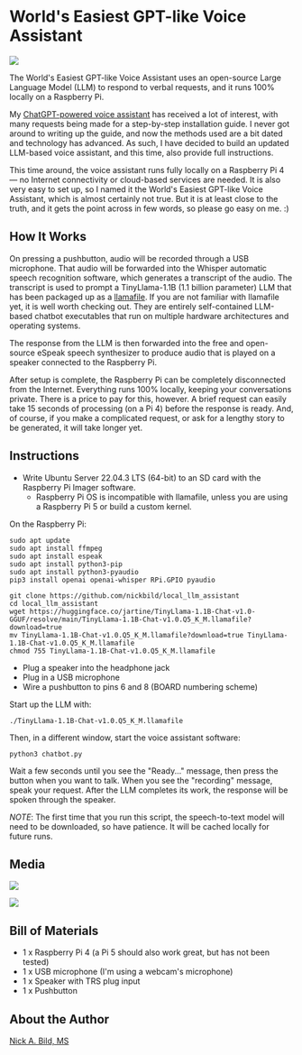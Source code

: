 # World's Easiest GPT-like Voice Assistant

![](https://raw.githubusercontent.com/nickbild/local_llm_assistant/main/media/logo.jpg)

The World's Easiest GPT-like Voice Assistant uses an open-source Large Language Model (LLM) to respond to verbal requests, and it runs 100% locally on a Raspberry Pi.

My [ChatGPT-powered voice assistant](https://github.com/nickbild/voice_chatgpt) has received a lot of interest, with many requests being made for a step-by-step installation guide. I never got around to writing up the guide, and now the methods used are a bit dated and technology has advanced. As such, I have decided to build an updated LLM-based voice assistant, and this time, also provide full instructions.

This time around, the voice assistant runs fully locally on a Raspberry Pi 4 — no Internet connectivity or cloud-based services are needed. It is also very easy to set up, so I named it the World's Easiest GPT-like Voice Assistant, which is almost certainly not true. But it is at least close to the truth, and it gets the point across in few words, so please go easy on me. :)

## How It Works

On pressing a pushbutton, audio will be recorded through a USB microphone. That audio will be forwarded into the Whisper automatic speech recognition software, which generates a transcript of the audio. The transcript is used to prompt a TinyLlama-1.1B (1.1 billion parameter) LLM that has been packaged up as a [llamafile](https://github.com/mozilla-Ocho/llamafile). If you are not familiar with llamafile yet, it is well worth checking out. They are entirely self-contained LLM-based chatbot executables that run on multiple hardware architectures and operating systems.

The response from the LLM is then forwarded into the free and open-source eSpeak speech synthesizer to produce audio that is played on a speaker connected to the Raspberry Pi.

After setup is complete, the Raspberry Pi can be completely disconnected from the Internet. Everything runs 100% locally, keeping your conversations private. There is a price to pay for this, however. A brief request can easily take 15 seconds of processing (on a Pi 4) before the response is ready. And, of course, if you make a complicated request, or ask for a lengthy story to be generated, it will take longer yet.

## Instructions

- Write Ubuntu Server 22.04.3 LTS (64-bit) to an SD card with the Raspberry Pi Imager software.
  - Raspberry Pi OS is incompatible with llamafile, unless you are using a Raspberry Pi 5 or build a custom kernel.

On the Raspberry Pi:

```
sudo apt update
sudo apt install ffmpeg
sudo apt install espeak
sudo apt install python3-pip
sudo apt install python3-pyaudio
pip3 install openai openai-whisper RPi.GPIO pyaudio

git clone https://github.com/nickbild/local_llm_assistant
cd local_llm_assistant
wget https://huggingface.co/jartine/TinyLlama-1.1B-Chat-v1.0-GGUF/resolve/main/TinyLlama-1.1B-Chat-v1.0.Q5_K_M.llamafile?download=true
mv TinyLlama-1.1B-Chat-v1.0.Q5_K_M.llamafile?download=true TinyLlama-1.1B-Chat-v1.0.Q5_K_M.llamafile
chmod 755 TinyLlama-1.1B-Chat-v1.0.Q5_K_M.llamafile
```

- Plug a speaker into the headphone jack
- Plug in a USB microphone
- Wire a pushbutton to pins 6 and 8 (BOARD numbering scheme)

Start up the LLM with:
```
./TinyLlama-1.1B-Chat-v1.0.Q5_K_M.llamafile
```
Then, in a different window, start the voice assistant software:
```
python3 chatbot.py
```

Wait a few seconds until you see the "Ready..." message, then press the button when you want to talk. When you see the "recording" message, speak your request. After the LLM completes its work, the response will be spoken through the speaker.

*NOTE*: The first time that you run this script, the speech-to-text model will need to be downloaded, so have patience. It will be cached locally for future runs.

## Media

![](https://raw.githubusercontent.com/nickbild/local_llm_assistant/main/media/front_sm.jpg)

![](https://raw.githubusercontent.com/nickbild/local_llm_assistant/main/media/top_sm.jpg)

## Bill of Materials

- 1 x Raspberry Pi 4 (a Pi 5 should also work great, but has not been tested)
- 1 x USB microphone (I'm using a webcam's microphone)
- 1 x Speaker with TRS plug input
- 1 x Pushbutton

## About the Author

[Nick A. Bild, MS](https://nickbild79.firebaseapp.com/#!/)
